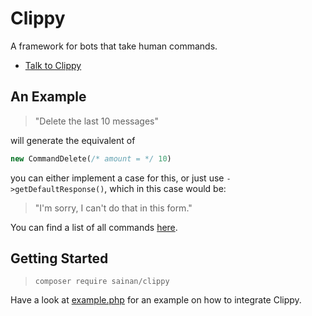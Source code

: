 # Clippy

A framework for bots that take human commands.

- [Talk to Clippy](https://clippy.chat/)

## An Example

> "Delete the last 10 messages"

will generate the equivalent of

```PHP
new CommandDelete(/* amount = */ 10)
```

you can either implement a case for this, or just use `->getDefaultResponse()`, which in this case would be:

> "I'm sorry, I can't do that in this form."

You can find a list of all commands [here](https://docs.clippy.chat/inherits.html).

## Getting Started

> `composer require sainan/clippy`

Have a look at [example.php](https://github.com/Sainan/Clippy/blob/senpai/example.php) for an example on how to integrate Clippy.
